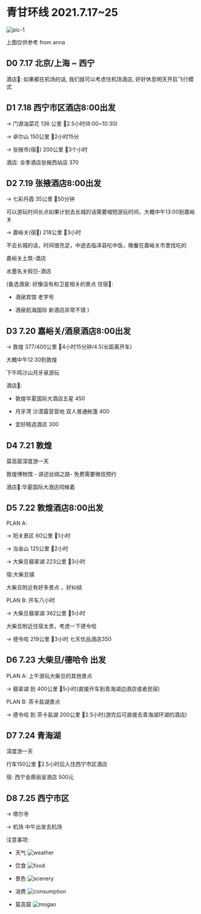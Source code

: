 # 青甘环线 2021.7.17~25

![pic-1](./webwx-1.jpeg)

上图仅供参考 from anna

## D0 7.17 北京/上海 ~ 西宁

酒店🏬: 如果都在机场的话, 我们就可以考虑住机场酒店, 好好休息明天开启飞行模式

## D1 7.18 西宁市区酒店8:00出发

-> 门源油菜花 136 公里 🚗2.5小时(8:00~10:30)

-> 卓尔山 150公里 🚗2小时15分 

-> 张掖市(宿🏬) 200公里 🚗3个小时 

酒店: 全季酒店张掖西站店 370


## D2 7.19 张掖酒店8:00出发

-> 七彩丹霞 35公里 🚗50分钟 

可以游玩时间长点如果计划去长城的话需要缩短游玩时间，大概中午13:00到嘉峪关

-> 嘉峪关(宿🏬) 218公里 🚗3小时 

不去长城的话，时间很充足，中途去临泽县吃中饭，晚餐在嘉峪关市里找吃的

嘉峪关土筑-酒店

水墨名关假日-酒店

(备选酒泉: 好像没有和卫星相关的景点 住宿🏬:

- 酒泉宾馆 老字号

- 酒泉航海国际 新酒店非常不错
)

## D3 7.20 嘉峪关/酒泉酒店8:00出发

-> 敦煌 377/400公里 🚗4小时15分钟/4.5(长距离开车)

大概中午12:30到敦煌

下午鸣沙山月牙泉游玩

酒店🏬:

- 敦煌华夏国际大酒店五星 450 

- 月牙湾 沙漠露营营地 双人普通帐篷 400

- 宜好精选酒店 300


## D4 7.21 敦煌 

莫高窟深度游一天

敦煌博物馆 - 讲述丝绸之路- 免费需要微信预约 

酒店🏬:华夏国际大酒店伺候着


## D5 7.22 敦煌酒店8:00出发

PLAN A:

-> 阳关景区 60公里 🚗1小时

-> 当金山 125公里 🚗2小时

-> 大柴旦翡翠湖 223公里 🚗3小时

宿:大柴旦镇

大柴旦附近有好多景点 ，好纠结

PLAN B: 开车八小时

-> 大柴旦翡翠湖 362公里 🚗5小时

大柴旦附近住宿太贵，考虑一下德令哈

-> 德令哈 219公里 🚗3小时 七天优品酒店350


## D6 7.23 大柴旦/德哈令 出发

PLAN A: 上午游玩大柴旦的其他景点

-> 翡翠湖 到 400公里 🚗5小时(直接开车到青海湖边酒店或者民宿)

PLAN B: 茶卡盐湖景点

-> 德令哈 到 茶卡盐湖 200公里 🚗2.5小时(游完后可直接去青海湖环湖的酒店)


## D7 7.24 青海湖

深度游一天

行车150公里 🚗2.5小时后入住西宁市区酒店

宿: 西宁金鼎丽呈酒店 500元


## D8 7.25 西宁市区

-> 塔尔寺 

-> 机场 中午出发去机场


注意事项:
- 天气
![weather](./weather.jpg)

- 饮食
![food](./food.jpg)

- 景色
![scenery](./scenery.jpg)

- 消费
![consumption](./consumption.jpg)

- 莫高窟
![mogao](./mogao.jpg)